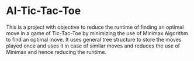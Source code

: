 # AI-Tic-Tac-Toe
This is a project with objective to reduce the runtime of finding an optimal move in a game of Tic-Tac-Toe by minimizing the use of Minimax Algorithm to find an optimal move. It uses general tree structure to store the moves played once and uses it in case of similar moves and reduces the use of Minimax and hence reducing the runtime.
